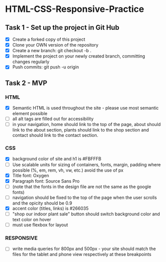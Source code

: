 # HTML-CSS-Responsive-Practice

## Task 1 - Set up the project in Git Hub
* [x] Create a forked copy of this project
* [x] Clone your OWN version of the repository
* [x] Create a new branch: git checkout -b <firstName-lastName>.
* [x] Implement the project on your newly created <firstName-lastName> branch, committing changes regularly
* [x] Push commits: git push -u origin <firstName-lastName>

## Task 2 - MVP 
### HTML 
* [x] Semantic HTML is used throughout the site - please use most semantic element possible
* [ ] all alt tags are filled out for accessibility
* [ ] in your navigation, home should link to the top of the page, about should link to the about section, plants should link to the shop section and contact should link to the contact section. 

### CSS
* [x] background color of site  and h1 is  #FBFFFB
* [ ] Use scalable units for sizing of containers, fonts, margin, padding where possible (%, em, rem, vh, vw, etc.) avoid the use of px 
* [x] Title font: Oxygen
* [x] Paragraph font: Source Sans Pro 
* [ ] (note that the fonts in the design file are not the same as the google fonts)
* [ ] navigation should be fixed to the top of the page when the user scrolls and the opicity should be 0.9
* [x] accent color (titles, links) is #266035
* [ ] "shop our indoor plant sale" button should switch background color and text color on hover
* [ ] must use flexbox for layout

### RESPONSIVE
* [ ] write media queries for 800px and 500px - your site should match the files for the tablet and phone view respectively at these breakpoints



